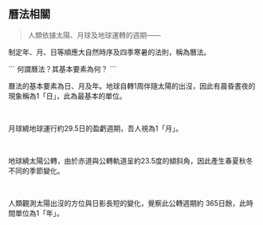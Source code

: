 ## 曆法相關

> 人類依據太陽、月球及地球運轉的週期——

制定年、月、日等順應大自然時序及四季寒暑的法則，稱為曆法。

\`\`\`
何謂曆法？其基本要素為何？
\`\`\`

曆法的基本要素為日、月及年。地球自轉1周伴隨太陽的出沒，因此有晨昏晝夜的現象稱為1「日」，此為最基本的單位。

<br />

月球繞地球運行約29.5日的盈虧週期，吾人視為1「月」。

<br />

地球繞太陽公轉，由於赤道與公轉軌道呈約23.5度的傾斜角，因此產生春夏秋冬不同的季節變化。

<br />

人類觀測太陽出沒的方位與日影長短的變化，覺察此公轉週期約 365日餘，此時間單位為1「年」。